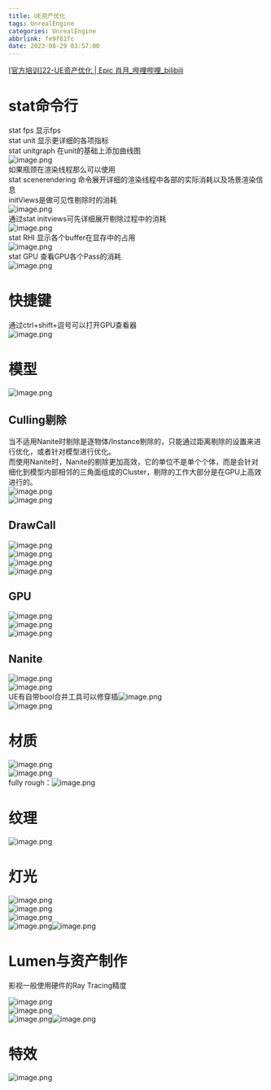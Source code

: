 ```yaml
---
title: UE资产优化
tags: UnrealEngine
categories: UnrealEngine
abbrlink: fe9f81fc
date: 2023-08-29 03:57:00
---
```

<meta name="referrer" content="no-referrer" />

[[官方培训]22-UE资产优化 | Epic 肖月_哔哩哔哩_bilibili](https://www.bilibili.com/video/BV1FT411x7hU/?spm_id_from=333.788&vd_source=b1de3fe38e887eb40fc55a5485724480)
<a name="wsIVK"></a>
# stat命令行
stat fps 显示fps<br />stat unit 显示更详细的各项指标<br />stat unitgraph 在unit的基础上添加曲线图<br />![image.png](https://cdn.nlark.com/yuque/0/2023/png/2623605/1685606320677-efb2a5c3-144b-48cf-ab7b-4079f8dcfde1.png#averageHue=%232d261d&clientId=u8195db48-42bc-4&from=paste&height=991&id=uf86704cb&originHeight=991&originWidth=2323&originalType=binary&ratio=1&rotation=0&showTitle=false&size=770722&status=done&style=none&taskId=ua83f0b3e-ac1f-4473-878e-82a4989a3c0&title=&width=2323)<br />如果瓶颈在渲染线程那么可以使用<br />stat scenerendering 命令展开详细的渲染线程中各部的实际消耗以及场景渲染信息<br />initViews是做可见性剔除时的消耗<br />![image.png](https://cdn.nlark.com/yuque/0/2023/png/2623605/1685606570028-a7af7816-67d2-4f4f-90e1-ebaf785320a5.png#averageHue=%23181614&clientId=u8195db48-42bc-4&from=paste&height=982&id=u6d820b89&originHeight=982&originWidth=2443&originalType=binary&ratio=1&rotation=0&showTitle=false&size=1408310&status=done&style=none&taskId=u93222905-0641-4046-8e76-b24e8ad68e4&title=&width=2443)<br />通过stat initviews可先详细展开剔除过程中的消耗<br />![image.png](https://cdn.nlark.com/yuque/0/2023/png/2623605/1685606819451-e3cdcb42-96fe-4db1-acf7-af198ee121d6.png#averageHue=%233d382f&clientId=u8195db48-42bc-4&from=paste&height=987&id=u7e85227b&originHeight=987&originWidth=1483&originalType=binary&ratio=1&rotation=0&showTitle=false&size=995092&status=done&style=none&taskId=udaf7c56f-b309-4342-83e2-0dc8da87aed&title=&width=1483)<br />stat RHI 显示各个buffer在显存中的占用<br />![image.png](https://cdn.nlark.com/yuque/0/2023/png/2623605/1685606876999-b07a85d3-fe9d-40a3-8714-fe22449fcc0c.png#averageHue=%23453f34&clientId=u8195db48-42bc-4&from=paste&height=955&id=u91fb0019&originHeight=955&originWidth=2226&originalType=binary&ratio=1&rotation=0&showTitle=false&size=1475319&status=done&style=none&taskId=ua3da331f-bb67-487d-8e13-ea73d5e649f&title=&width=2226)<br />stat GPU 查看GPU各个Pass的消耗<br />![image.png](https://cdn.nlark.com/yuque/0/2023/png/2623605/1685606971531-0e4897b8-edcc-4e43-b54b-e485c140af7b.png#averageHue=%23302d28&clientId=u8195db48-42bc-4&from=paste&height=878&id=u3e3ce981&originHeight=878&originWidth=2327&originalType=binary&ratio=1&rotation=0&showTitle=false&size=1086674&status=done&style=none&taskId=ueeda9ca4-c57a-458e-8080-577f53987f0&title=&width=2327)
<a name="L4oOX"></a>
# 快捷键
通过ctrl+shift+逗号可以打开GPU查看器<br />![image.png](https://cdn.nlark.com/yuque/0/2023/png/2623605/1685607036697-e86c3e34-4381-4cad-bb1a-301e577b7b2d.png#averageHue=%233d3d3c&clientId=u8195db48-42bc-4&from=paste&height=956&id=u49f17ce1&originHeight=956&originWidth=871&originalType=binary&ratio=1&rotation=0&showTitle=false&size=278083&status=done&style=none&taskId=u7b25dcd2-d062-4fff-8d12-107e19cb371&title=&width=871)

<a name="IiuFe"></a>
# 模型
![image.png](https://cdn.nlark.com/yuque/0/2023/png/2623605/1685607257820-ab719eb4-c18a-4e92-bde6-a988caab724e.png#averageHue=%230d0d0d&clientId=u8195db48-42bc-4&from=paste&height=709&id=u4e5f5151&originHeight=709&originWidth=1994&originalType=binary&ratio=1&rotation=0&showTitle=false&size=256779&status=done&style=none&taskId=u8887e6a2-ed6e-4fce-af91-36143feec02&title=&width=1994)
<a name="f09x5"></a>
## Culling剔除
当不适用Nanite时剔除是逐物体/Instance剔除的，只能通过距离剔除的设置来进行优化，或者针对模型进行优化。<br />而使用Nanite时，Nanite的剔除更加高效，它的单位不是单个个体，而是会针对细化到模型内部相邻的三角面组成的Cluster，剔除的工作大部分是在GPU上高效进行的。<br />![image.png](https://cdn.nlark.com/yuque/0/2023/png/2623605/1685607490997-0d698a86-0860-413c-82fd-e57aa95b40cd.png#averageHue=%23070707&clientId=u8195db48-42bc-4&from=paste&height=500&id=ua1241790&originHeight=500&originWidth=759&originalType=binary&ratio=1&rotation=0&showTitle=false&size=123973&status=done&style=none&taskId=ub85d9d8b-1e0e-4b85-a4cc-d0819f8d839&title=&width=759)<br />![image.png](https://cdn.nlark.com/yuque/0/2023/png/2623605/1685607624468-1b01403c-9040-4fd4-baad-b5b796993b33.png#averageHue=%230c0c0c&clientId=u8195db48-42bc-4&from=paste&height=301&id=u4e8195a0&originHeight=301&originWidth=444&originalType=binary&ratio=1&rotation=0&showTitle=false&size=57209&status=done&style=none&taskId=ud962ab9d-b3d0-4c65-8c1d-f7077be0e85&title=&width=444)
<a name="MXYfF"></a>
## DrawCall
![image.png](https://cdn.nlark.com/yuque/0/2023/png/2623605/1685607795816-1ac93eb5-890e-46a6-b671-eb22df9b5548.png#averageHue=%23131313&clientId=u8195db48-42bc-4&from=paste&height=395&id=u4d656409&originHeight=395&originWidth=929&originalType=binary&ratio=1&rotation=0&showTitle=false&size=160544&status=done&style=none&taskId=u4e447b4f-924c-48d7-9ad4-c1c1b2c889c&title=&width=929)<br />![image.png](https://cdn.nlark.com/yuque/0/2023/png/2623605/1685608086157-0d9312e2-ff7d-4be2-9602-da536cd422da.png#averageHue=%230c0c0c&clientId=u8195db48-42bc-4&from=paste&height=405&id=ua8efe4b3&originHeight=405&originWidth=925&originalType=binary&ratio=1&rotation=0&showTitle=false&size=120971&status=done&style=none&taskId=u14698bb0-bd07-4006-9336-7984198ea08&title=&width=925)<br />![image.png](https://cdn.nlark.com/yuque/0/2023/png/2623605/1685608107103-cb65d586-cf29-42ef-b0fe-6f81d90e010a.png#averageHue=%23191919&clientId=u8195db48-42bc-4&from=paste&height=860&id=u8671d121&originHeight=860&originWidth=801&originalType=binary&ratio=1&rotation=0&showTitle=false&size=201343&status=done&style=none&taskId=ued9e4aa5-c616-4840-b34e-ce209952514&title=&width=801)<br />![image.png](https://cdn.nlark.com/yuque/0/2023/png/2623605/1685608163597-f76725e7-59fe-4902-b52e-8d1b16a0285e.png#averageHue=%23121211&clientId=u8195db48-42bc-4&from=paste&height=311&id=ud974e658&originHeight=311&originWidth=870&originalType=binary&ratio=1&rotation=0&showTitle=false&size=102226&status=done&style=none&taskId=u795eda15-0623-47f3-bf2b-a5044e2686b&title=&width=870)
<a name="sEIdu"></a>
## GPU
![image.png](https://cdn.nlark.com/yuque/0/2023/png/2623605/1685608190470-501b6786-e699-480d-ac96-229cd9e6274c.png#averageHue=%23080808&clientId=u8195db48-42bc-4&from=paste&height=516&id=uc2b96cfa&originHeight=516&originWidth=1346&originalType=binary&ratio=1&rotation=0&showTitle=false&size=199306&status=done&style=none&taskId=uc814b638-af30-428b-a1fe-d01e629afd1&title=&width=1346)<br />![image.png](https://cdn.nlark.com/yuque/0/2023/png/2623605/1685608425906-71952c9e-2011-4b0d-bee1-7c13027cbe33.png#averageHue=%23050505&clientId=u8195db48-42bc-4&from=paste&height=581&id=u86bb9238&originHeight=581&originWidth=1269&originalType=binary&ratio=1&rotation=0&showTitle=false&size=238794&status=done&style=none&taskId=ufd7ae8e1-67f0-432e-a579-6c0e8fac2b0&title=&width=1269)<br />![image.png](https://cdn.nlark.com/yuque/0/2023/png/2623605/1685608469069-8d93cb5a-132a-4038-8123-02c3a47aa9cd.png#averageHue=%230c0c0c&clientId=u8195db48-42bc-4&from=paste&height=291&id=u63f7f497&originHeight=291&originWidth=636&originalType=binary&ratio=1&rotation=0&showTitle=false&size=54026&status=done&style=none&taskId=u16111898-b546-4931-a3f0-17ff194af40&title=&width=636)
<a name="DMY60"></a>
## Nanite
![image.png](https://cdn.nlark.com/yuque/0/2023/png/2623605/1685608557517-91366832-70cb-464f-8bc1-75097e3703bd.png#averageHue=%236b6931&clientId=u8195db48-42bc-4&from=paste&height=994&id=ud15991a5&originHeight=994&originWidth=1865&originalType=binary&ratio=1&rotation=0&showTitle=false&size=1764201&status=done&style=none&taskId=u17fbf1fa-23f1-4403-a8e0-23534216343&title=&width=1865)<br />![image.png](https://cdn.nlark.com/yuque/0/2023/png/2623605/1685608832279-f78cbf08-3fdf-491a-9f01-066a778d614e.png#averageHue=%230f0f0f&clientId=u8195db48-42bc-4&from=paste&height=577&id=u44a009a9&originHeight=577&originWidth=1248&originalType=binary&ratio=1&rotation=0&showTitle=false&size=207410&status=done&style=none&taskId=u349410f2-beb4-4aa0-8e9b-9df990a3f8c&title=&width=1248)<br />UE有自带bool合并工具可以修穿插![image.png](https://cdn.nlark.com/yuque/0/2023/png/2623605/1685608859381-a9154a8b-8333-4a03-973c-450a2e7ad794.png#averageHue=%23282524&clientId=u8195db48-42bc-4&from=paste&height=274&id=u6a48d177&originHeight=274&originWidth=758&originalType=binary&ratio=1&rotation=0&showTitle=false&size=57719&status=done&style=none&taskId=ue699b607-90e4-4a4f-adb4-31397ae3144&title=&width=758)<br />![image.png](https://cdn.nlark.com/yuque/0/2023/png/2623605/1685608874634-656a88dc-db4b-4c75-bf0d-bd5ea17901b2.png#averageHue=%23070707&clientId=u8195db48-42bc-4&from=paste&height=979&id=u3299dcba&originHeight=979&originWidth=1314&originalType=binary&ratio=1&rotation=0&showTitle=false&size=310334&status=done&style=none&taskId=u411ebcb0-db6a-4336-bedd-f4e0bd3af41&title=&width=1314)
<a name="MLEpS"></a>
# 材质
![image.png](https://cdn.nlark.com/yuque/0/2023/png/2623605/1685609020669-46238efe-627b-46d3-b928-c735889dd3b0.png#averageHue=%230e0d0d&clientId=u8195db48-42bc-4&from=paste&height=1168&id=ue238c828&originHeight=1168&originWidth=2427&originalType=binary&ratio=1&rotation=0&showTitle=false&size=632181&status=done&style=none&taskId=u31c7fef7-9fe8-4a24-beb7-f099374df88&title=&width=2427)<br />![image.png](https://cdn.nlark.com/yuque/0/2023/png/2623605/1685609060761-543fd9db-b068-4c34-a26e-2ecaaf075bba.png#averageHue=%231e1e1e&clientId=u8195db48-42bc-4&from=paste&height=969&id=u26b9ca59&originHeight=969&originWidth=2288&originalType=binary&ratio=1&rotation=0&showTitle=false&size=559795&status=done&style=none&taskId=u8f6544db-1e73-4b28-ae4a-470c5d2f00e&title=&width=2288)<br />fully rough：![image.png](https://cdn.nlark.com/yuque/0/2023/png/2623605/1685609157070-cd1a8ca8-0127-4247-ab2f-ed4b8e73d248.png#averageHue=%23787769&clientId=u8195db48-42bc-4&from=paste&height=729&id=uc8c7e59f&originHeight=729&originWidth=751&originalType=binary&ratio=1&rotation=0&showTitle=false&size=318472&status=done&style=none&taskId=udbcea58f-c6d2-4fb7-8c2d-d50b01262a5&title=&width=751)
<a name="UpVmJ"></a>
# 纹理
![image.png](https://cdn.nlark.com/yuque/0/2023/png/2623605/1685609214543-07f28433-ea25-45fe-bd7d-738c37b434c0.png#averageHue=%230c0c0c&clientId=u8195db48-42bc-4&from=paste&height=651&id=u23809031&originHeight=651&originWidth=1275&originalType=binary&ratio=1&rotation=0&showTitle=false&size=179073&status=done&style=none&taskId=u4ca0bb6a-26ad-4bfb-952b-20026750580&title=&width=1275)
<a name="KsJxG"></a>
# 灯光

![image.png](https://cdn.nlark.com/yuque/0/2023/png/2623605/1685609271688-ff387963-50f9-4623-a8c3-614c8c8305f4.png#averageHue=%231f1e1e&clientId=u8195db48-42bc-4&from=paste&height=1205&id=u981660e4&originHeight=1205&originWidth=2446&originalType=binary&ratio=1&rotation=0&showTitle=false&size=560781&status=done&style=none&taskId=u4b5feb48-6898-4063-9fac-96701bd29aa&title=&width=2446)<br />![image.png](https://cdn.nlark.com/yuque/0/2023/png/2623605/1685609358977-878283c0-a2b1-4616-88ab-9ec95521ea6a.png#averageHue=%23262524&clientId=u8195db48-42bc-4&from=paste&height=985&id=u7a0568be&originHeight=985&originWidth=2390&originalType=binary&ratio=1&rotation=0&showTitle=false&size=539733&status=done&style=none&taskId=u6da55a67-1f9f-40c8-b0cf-d807351cb0d&title=&width=2390)<br />![image.png](https://cdn.nlark.com/yuque/0/2023/png/2623605/1685609628119-05a27dd7-d9d0-43eb-8139-b3a99836e86f.png#averageHue=%23080808&clientId=u8195db48-42bc-4&from=paste&height=444&id=u726bc5f7&originHeight=444&originWidth=773&originalType=binary&ratio=1&rotation=0&showTitle=false&size=99803&status=done&style=none&taskId=uc7277288-d34a-4f7d-81ac-b280837dc81&title=&width=773)<br />![image.png](https://cdn.nlark.com/yuque/0/2023/png/2623605/1685609784314-359ae1ab-73fa-4f4e-9800-3b4009de72cb.png#averageHue=%23040404&clientId=u8195db48-42bc-4&from=paste&height=599&id=u9553111f&originHeight=599&originWidth=1040&originalType=binary&ratio=1&rotation=0&showTitle=false&size=233101&status=done&style=none&taskId=u77dc0983-e288-40ac-a34f-418514e6277&title=&width=1040)![image.png](https://cdn.nlark.com/yuque/0/2023/png/2623605/1685609939021-0e7af55e-6817-4a11-86ff-a346a57ac753.png#averageHue=%2323201f&clientId=u8195db48-42bc-4&from=paste&height=577&id=u7baa2617&originHeight=577&originWidth=1538&originalType=binary&ratio=1&rotation=0&showTitle=false&size=348837&status=done&style=none&taskId=u9c1a9aa0-bf05-42ab-ae4c-95c3325d0dc&title=&width=1538)
<a name="aqKLD"></a>
# Lumen与资产制作
影视一般使用硬件的Ray Tracing精度

![image.png](https://cdn.nlark.com/yuque/0/2023/png/2623605/1685609957079-10510399-f191-4174-9c49-b179eb9fae0f.png#averageHue=%23211d1b&clientId=u8195db48-42bc-4&from=paste&height=1182&id=ue3081588&originHeight=1182&originWidth=2472&originalType=binary&ratio=1&rotation=0&showTitle=false&size=1484625&status=done&style=none&taskId=uee2212d6-5f77-4971-98a1-82284f3874b&title=&width=2472)<br />![image.png](https://cdn.nlark.com/yuque/0/2023/png/2623605/1685611519095-56d908bc-21a7-4f7b-a622-e57efbcfd1b2.png#averageHue=%230a0909&clientId=u8195db48-42bc-4&from=paste&height=1237&id=u85433e5d&originHeight=1237&originWidth=1908&originalType=binary&ratio=1&rotation=0&showTitle=false&size=447268&status=done&style=none&taskId=uff9ce93d-ef32-4a53-a9e7-624cebcb250&title=&width=1908)<br />![image.png](https://cdn.nlark.com/yuque/0/2023/png/2623605/1685611617189-b39f1dda-aa0c-48b7-b900-3350dd2dac91.png#averageHue=%23626051&clientId=u8195db48-42bc-4&from=paste&height=1264&id=ub5bac2de&originHeight=1264&originWidth=2461&originalType=binary&ratio=1&rotation=0&showTitle=false&size=1358301&status=done&style=none&taskId=u8d613c93-02f0-4f8a-bc87-16067a92b48&title=&width=2461)![image.png](https://cdn.nlark.com/yuque/0/2023/png/2623605/1685611655799-306f037d-66e1-4820-bda1-8b6fadca37d1.png#averageHue=%23222120&clientId=u8195db48-42bc-4&from=paste&height=1425&id=u995c5efe&originHeight=1425&originWidth=2664&originalType=binary&ratio=1&rotation=0&showTitle=false&size=1072247&status=done&style=none&taskId=u324ba142-6a1e-4be2-88ec-dd7b9a6b903&title=&width=2664)
<a name="hpl5G"></a>
# 特效
![image.png](https://cdn.nlark.com/yuque/0/2023/png/2623605/1685611702549-91def887-9bd4-4d30-96b5-a7798e9f10b1.png#averageHue=%230f0f0f&clientId=u8195db48-42bc-4&from=paste&height=1194&id=uaf1ab5f3&originHeight=1194&originWidth=2103&originalType=binary&ratio=1&rotation=0&showTitle=false&size=595796&status=done&style=none&taskId=ua2945f62-f240-441a-bd72-dd7fd2c5b15&title=&width=2103)
